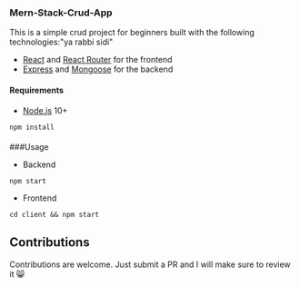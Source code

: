 ### Mern-Stack-Crud-App

This is a simple crud project for beginners built with the following technologies:"ya rabbi sidi"
- [React](https://facebook.github.io/react/) and [React Router](https://reacttraining.com/react-router/) for the frontend
- [Express](http://expressjs.com/) and [Mongoose](http://mongoosejs.com/) for the backend

 #### Requirements

- [Node.js](https://nodejs.org/en/) 10+

```shell
npm install
```

####
###Usage

- Backend
```shell
npm start
```

- Frontend
```shell
cd client && npm start
```

## Contributions
Contributions are welcome. Just submit a PR and I will make sure to review it 😸
